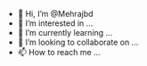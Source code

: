 - 👋 Hi, I’m @Mehrajbd
- 👀 I’m interested in ...
- 🌱 I’m currently learning ...
- 💞️ I’m looking to collaborate on ...
- 📫 How to reach me ...

<!---
Mehrajbd/Mehrajbd is a ✨ special ✨ repository because its `README.md` (this file) appears on your GitHub profile.
You can click the Preview link to take a look at your changes.
--->
